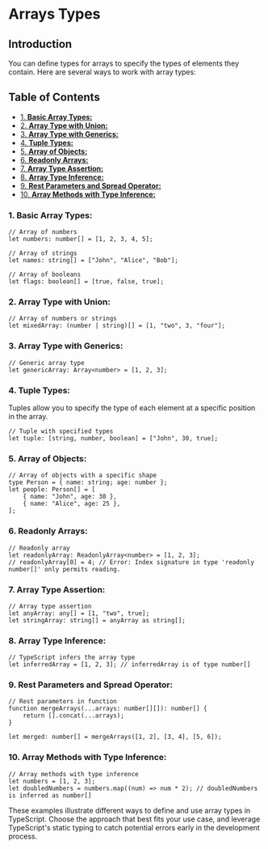 # Arrays Types

## Introduction

You can define types for arrays to specify the types of elements they contain. Here are several ways to work with array types:

## Table of Contents

- [1. **Basic Array Types:**](#1-basic-array-types)
- [2. **Array Type with Union:**](#2-array-type-with-union)
- [3. **Array Type with Generics:**](#3-array-type-with-generics)
- [4. **Tuple Types:**](#4-tuple-types)
- [5. **Array of Objects:**](#5-array-of-objects)
- [6. **Readonly Arrays:**](#6-readonly-arrays)
- [7. **Array Type Assertion:**](#7-array-type-assertion)
- [8. **Array Type Inference:**](#8-array-type-inference)
- [9. **Rest Parameters and Spread Operator:**](#9-rest-parameters-and-spread-operator)
- [10. **Array Methods with Type Inference:**](#10-array-methods-with-type-inference)

### 1. **Basic Array Types:**

```tsx
// Array of numbers
let numbers: number[] = [1, 2, 3, 4, 5];

// Array of strings
let names: string[] = ["John", "Alice", "Bob"];

// Array of booleans
let flags: boolean[] = [true, false, true];
```

### 2. **Array Type with Union:**

```tsx
// Array of numbers or strings
let mixedArray: (number | string)[] = [1, "two", 3, "four"];
```

### 3. **Array Type with Generics:**

```tsx
// Generic array type
let genericArray: Array<number> = [1, 2, 3];
```

### 4. **Tuple Types:**

Tuples allow you to specify the type of each element at a specific position in the array.

```tsx
// Tuple with specified types
let tuple: [string, number, boolean] = ["John", 30, true];
```

### 5. **Array of Objects:**

```tsx
// Array of objects with a specific shape
type Person = { name: string; age: number };
let people: Person[] = [
    { name: "John", age: 30 },
    { name: "Alice", age: 25 },
];
```

### 6. **Readonly Arrays:**

```tsx
// Readonly array
let readonlyArray: ReadonlyArray<number> = [1, 2, 3];
// readonlyArray[0] = 4; // Error: Index signature in type 'readonly number[]' only permits reading.
```

### 7. **Array Type Assertion:**

```tsx
// Array type assertion
let anyArray: any[] = [1, "two", true];
let stringArray: string[] = anyArray as string[];
```

### 8. **Array Type Inference:**

```tsx
// TypeScript infers the array type
let inferredArray = [1, 2, 3]; // inferredArray is of type number[]
```

### 9. **Rest Parameters and Spread Operator:**

```tsx
// Rest parameters in function
function mergeArrays(...arrays: number[][]): number[] {
    return [].concat(...arrays);
}

let merged: number[] = mergeArrays([1, 2], [3, 4], [5, 6]);
```

### 10. **Array Methods with Type Inference:**

```tsx
// Array methods with type inference
let numbers = [1, 2, 3];
let doubledNumbers = numbers.map((num) => num * 2); // doubledNumbers is inferred as number[]
```

These examples illustrate different ways to define and use array types in TypeScript. Choose the approach that best fits your use case, and leverage TypeScript's static typing to catch potential errors early in the development process.